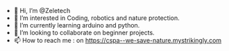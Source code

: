 - 👋 Hi, I’m @Zeletech
- 👀 I’m interested in Coding, robotics and nature protection.
- 🌱 I’m currently learning arduino and python.
- 💞️ I’m looking to collaborate on beginner projects.
- 📫 How to reach me : on https://cspa--we-save-nature.mystrikingly.com

<!---
Zeletech/Zeletech is a ✨ special ✨ repository because its `README.md` (this file) appears on your GitHub profile.
You can click the Preview link to take a look at your changes.
--->
